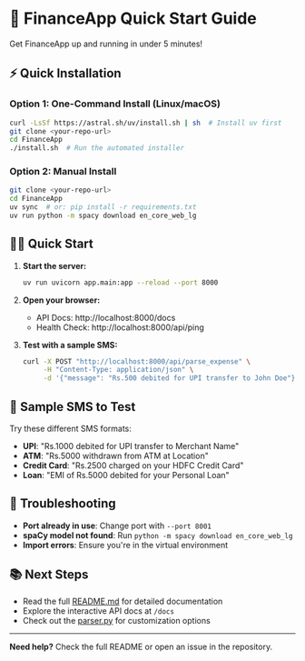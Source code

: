 # 🚀 FinanceApp Quick Start Guide

Get FinanceApp up and running in under 5 minutes!

## ⚡ Quick Installation

### Option 1: One-Command Install (Linux/macOS)
```bash
curl -LsSf https://astral.sh/uv/install.sh | sh  # Install uv first
git clone <your-repo-url>
cd FinanceApp
./install.sh  # Run the automated installer
```

### Option 2: Manual Install
```bash
git clone <your-repo-url>
cd FinanceApp
uv sync  # or: pip install -r requirements.txt
uv run python -m spacy download en_core_web_lg
```

## 🏃‍♂️ Quick Start

1. **Start the server:**
   ```bash
   uv run uvicorn app.main:app --reload --port 8000
   ```

2. **Open your browser:**
   - API Docs: http://localhost:8000/docs
   - Health Check: http://localhost:8000/api/ping

3. **Test with a sample SMS:**
   ```bash
   curl -X POST "http://localhost:8000/api/parse_expense" \
        -H "Content-Type: application/json" \
        -d '{"message": "Rs.500 debited for UPI transfer to John Doe"}'
   ```

## 📱 Sample SMS to Test

Try these different SMS formats:

- **UPI**: "Rs.1000 debited for UPI transfer to Merchant Name"
- **ATM**: "Rs.5000 withdrawn from ATM at Location"
- **Credit Card**: "Rs.2500 charged on your HDFC Credit Card"
- **Loan**: "EMI of Rs.5000 debited for your Personal Loan"

## 🔧 Troubleshooting

- **Port already in use**: Change port with `--port 8001`
- **spaCy model not found**: Run `python -m spacy download en_core_web_lg`
- **Import errors**: Ensure you're in the virtual environment

## 📚 Next Steps

- Read the full [README.md](README.md) for detailed documentation
- Explore the interactive API docs at `/docs`
- Check out the [parser.py](app/services/parser.py) for customization options

---

**Need help?** Check the full README or open an issue in the repository.
